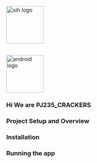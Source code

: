 <p align="center">

<a href="https://www.sih.gov.in/" target="_blank"><img src="https://www.sih.gov.in/img1/SMART-INDIA-HACKATHON-2020.png" height="100" alt="sih logo"/></a>

<br/>
<a href="https://developer.android.com/studio/intro">
<img  src="https://www.gstatic.com/devrel-devsite/prod/va2f579f943e40687d02fe75a771878e054c901286ea550f8e49c5efb402dac68/android/images/lockup.svg" height= "100" alt="android logo"/></a>
<br/>
</p>

### Hi We are PJ235_CRACKERS
### Project Setup and Overview 
### Installation
### Running the app

